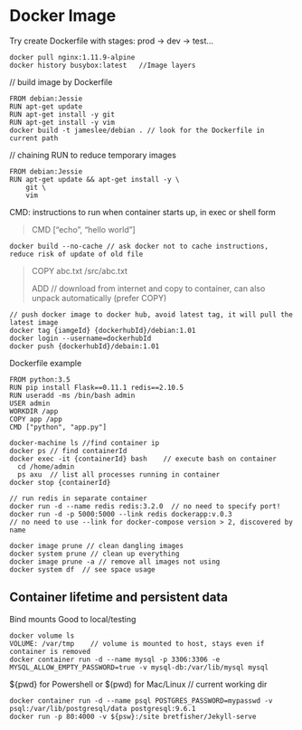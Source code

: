 # Docker Image
Try create Dockerfile with stages: prod -> dev -> test…
```shell script
docker pull nginx:1.11.9-alpine
docker history busybox:latest   //Image layers
```

// build image by Dockerfile
```shell script
FROM debian:Jessie
RUN apt-get update
RUN apt-get install -y git
RUN apt-get install -y vim
docker build -t jameslee/debian . // look for the Dockerfile in current path
```

// chaining RUN to reduce temporary images
```shell script
FROM debian:Jessie
RUN apt-get update && apt-get install -y \
    git \
    vim
```

CMD: instructions to run when container starts up, in exec or shell form
>  CMD [“echo”, “hello world”]

```shell script
docker build --no-cache // ask docker not to cache instructions, reduce risk of update of old file
```

> COPY abc.txt /src/abc.txt
>
> ADD // download from internet and copy to container, can also unpack automatically (prefer COPY)

```shell script
// push docker image to docker hub, avoid latest tag, it will pull the latest image
docker tag {iamgeId} {dockerhubId}/debian:1.01
docker login --username=dockerhubId
docker push {dockerhubId}/debain:1.01
```

Dockerfile example
```shell script
FROM python:3.5
RUN pip install Flask==0.11.1 redis==2.10.5
RUN useradd -ms /bin/bash admin
USER admin
WORKDIR /app
COPY app /app
CMD ["python", "app.py"]
```

```shell script
docker-machine ls //find container ip
docker ps // find containerId
docker exec -it {containerId} bash    // execute bash on container
  cd /home/admin
  ps axu  // list all processes running in container
docker stop {containerId}
```

```shell script
// run redis in separate container
docker run -d --name redis redis:3.2.0  // no need to specify port!
docker run -d -p 5000:5000 --link redis dockerapp:v.0.3
// no need to use --link for docker-compose version > 2, discovered by name
```

```shell script
docker image prune // clean dangling images
docker system prune // clean up everything
docker image prune -a // remove all images not using
docker system df  // see space usage
```


## Container lifetime and persistent data
Bind mounts
Good to local/testing
```shell script
docker volume ls
VOLUME: /var/tmp    // volume is mounted to host, stays even if container is removed
docker container run -d --name mysql -p 3306:3306 -e MYSQL_ALLOW_EMPTY_PASSWORD=true -v mysql-db:/var/lib/mysql mysql
```
${pwd} for Powershell or $(pwd) for Mac/Linux // current working dir

```shell script
docker container run -d --name psql POSTGRES_PASSWORD=mypasswd -v psql:/var/lib/postgresql/data postgresql:9.6.1
docker run -p 80:4000 -v ${psw}:/site bretfisher/Jekyll-serve
```


